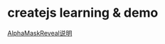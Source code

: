 # createjs learning &amp; demo
[AlphaMaskReveal说明](https://blog.csdn.net/u011974819/article/details/113628878)
